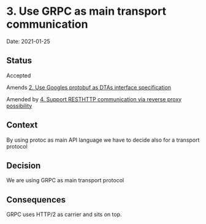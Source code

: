 # 3. Use GRPC as main transport communication

Date: 2021-01-25

## Status

Accepted

Amends [2. Use Googles protobuf as DTAs interface specification](0002-use-googles-protobuf-as-dtas-interface-specification.md)

Amended by [4. Support RESTHTTP communication via reverse proxy possibility](0004-support-resthttp-communication-via-reverse-proxy-possibility.md)

## Context

By using protoc as main API language we have to decide also for a transport protocol

## Decision

We are using GRPC as main transport protocol

## Consequences

GRPC uses HTTP/2 as carrier and sits on top.
